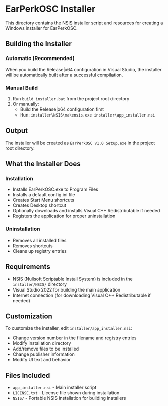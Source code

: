 # EarPerkOSC Installer

This directory contains the NSIS installer script and resources for creating a Windows installer for EarPerkOSC.

## Building the Installer

### Automatic (Recommended)
When you build the Release|x64 configuration in Visual Studio, the installer will be automatically built after a successful compilation.

### Manual Build
1. Run `build_installer.bat` from the project root directory
2. Or manually:
   - Build the Release|x64 configuration first
   - Run: `installer\NSIS\makensis.exe installer\app_installer.nsi`

## Output
The installer will be created as `EarPerkOSC v1.0 Setup.exe` in the project root directory.

## What the Installer Does

### Installation
- Installs EarPerkOSC.exe to Program Files
- Installs a default config.ini file
- Creates Start Menu shortcuts
- Creates Desktop shortcut
- Optionally downloads and installs Visual C++ Redistributable if needed
- Registers the application for proper uninstallation

### Uninstallation
- Removes all installed files
- Removes shortcuts
- Cleans up registry entries

## Requirements
- NSIS (Nullsoft Scriptable Install System) is included in the `installer/NSIS/` directory
- Visual Studio 2022 for building the main application
- Internet connection (for downloading Visual C++ Redistributable if needed)

## Customization
To customize the installer, edit `installer/app_installer.nsi`:
- Change version number in the filename and registry entries
- Modify installation directory
- Add/remove files to be installed
- Change publisher information
- Modify UI text and behavior

## Files Included
- `app_installer.nsi` - Main installer script
- `LICENSE.txt` - License file shown during installation
- `NSIS/` - Portable NSIS installation for building installers